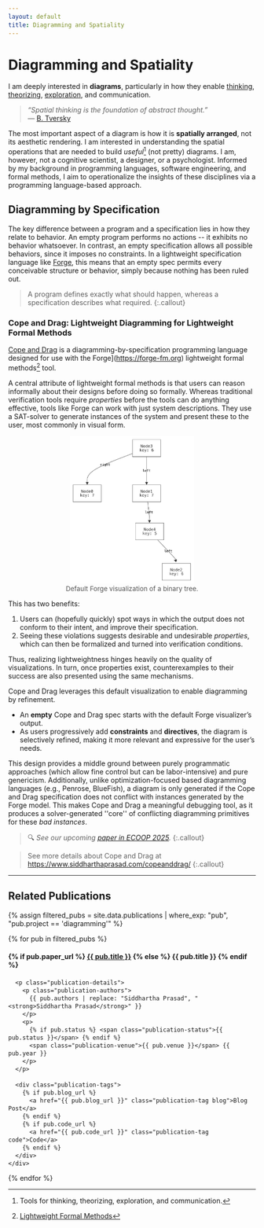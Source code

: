 ```yaml
---
layout: default
title: Diagramming and Spatiality
---
```


# Diagramming and Spatiality

I am deeply interested in **diagrams**, particularly in how they enable [thinking](https://www.researchgate.net/publication/232083479_Thinking_with_Sketches), [theorizing](https://www.activityanalysis.net/method-diagramming-as-theorizing/), [exploration](https://onlinelibrary.wiley.com/doi/epdf/10.1111/j.1551-6708.1987.tb00863.x), and communication.

> *“Spatial thinking is the foundation of abstract thought.”*  
> — [B. Tversky](https://www.hachettebookgroup.com/titles/barbara-tversky/mind-in-motion/9780465093076/?lens=basic-books)

The most important aspect of a diagram is how it is **spatially arranged**, not its aesthetic rendering. I am interested in understanding the
spatial operations that are needed to build *useful*[^1] (not pretty) diagrams. I am, however, not a cognitive scientist, a designer, or a psychologist.
Informed by my background in programming languages, software engineering, and formal methods, I aim to operationalize the insights of these disciplines
via a programming language-based approach.
[^1]: Tools for thinking, theorizing, exploration, and communication.


## Diagramming by Specification

The key difference between a program and a specification lies in how they relate to behavior. An empty program performs no actions -- it exhibits no behavior whatsoever. In contrast, an empty specification allows all possible behaviors, since it imposes no constraints. 
In a lightweight specification language like [Forge](https://forge-fm.org), this means that an empty spec permits every conceivable structure
or behavior, simply because nothing has been ruled out.

> A program defines exactly what should happen, whereas a specification describes what required. 
{:.callout}



### Cope and Drag: Lightweight Diagramming for Lightweight Formal Methods

[Cope and Drag](https://www.siddharthaprasad.com/copeanddrag/) is a diagramming-by-specification programming language 
designed for use with the Forge](https://forge-fm.org) lightweight formal methods[^2] tool.

[^2]: [Lightweight Formal Methods](https://people.csail.mit.edu/dnj/publications/ieee96-roundtable.html)



A central attribute of lightweight formal methods is that users can
reason informally about their designs before doing so formally. 
Whereas traditional verification tools require *properties*
before the tools can do anything effective, tools like Forge can work
with just system descriptions. They use a SAT-solver to generate
instances of the system and present these to the user, most commonly
in visual form. 

<figure style="text-align: center;">
  <img src="/assets/img/sterling-bt.png" alt="Sterling Binary Tree Example" style="max-height: 300px; width: auto;">
  <figcaption style="font-size: 0.95em; color: #555;">Default Forge visualization of a binary tree.</figcaption>
</figure>


This has two benefits:
1. Users can (hopefully quickly) spot ways in which the
output does not conform to their intent, and improve their
specification. 
1. Seeing these violations suggests desirable and undesirable *properties*, which can then
be formalized and turned into verification conditions.


Thus, realizing lightweightness hinges heavily on the quality of visualizations. In
turn, once properties exist, counterexamples to their success are also
presented using the same mechanisms.


Cope and Drag leverages this default visualization to enable diagramming by refinement. 
- An **empty** Cope and Drag spec starts with the default Forge visualizer’s output.
- As users progressively add **constraints** and **directives**, the diagram is selectively refined, making it more relevant and expressive for the user’s needs.

This design provides a middle ground between purely programmatic approaches (which allow fine control but can be labor-intensive) and  pure genericism.
Additionally, unlike optimization-focused based diagramming languages (e.g., Penrose, BlueFish), a diagram is only generated if the 
Cope and Drag specification does not conflict with instances generated by the Forge model. This makes Cope and Drag a meaningful debugging tool, as it produces a solver-generated ''core'' of conflicting diagramming primitives for these *bad instances*.



> 🔍 *See our upcoming [paper in ECOOP 2025](https://www.siddharthaprasad.com/unpublished/pgnk-lightweight-diagramming.pdf).*
{:.callout}


> See more details about Cope and Drag at https://www.siddharthaprasad.com/copeanddrag/
{:.callout}


---

## Related Publications

{% assign filtered_pubs = site.data.publications | where_exp: "pub", "pub.project == 'diagramming'" %}

<div class="publication-list">
{% for pub in filtered_pubs %}
  <div class="publication-card">
    <div>
      <h4 class="publication-title">
        {% if pub.paper_url %}
          <a href="{{ pub.paper_url }}">{{ pub.title }}</a>
        {% else %}
          {{ pub.title }}
        {% endif %}
      </h4>

      <p class="publication-details">
        <p class="publication-authors">
          {{ pub.authors | replace: "Siddhartha Prasad", "<strong>Siddhartha Prasad</strong>" }}
        </p>
        <p>
          {% if pub.status %} <span class="publication-status">{{ pub.status }}</span> {% endif %}
          <span class="publication-venue">{{ pub.venue }}</span> {{ pub.year }}
        </p>
      </p>

      <div class="publication-tags">
        {% if pub.blog_url %}
          <a href="{{ pub.blog_url }}" class="publication-tag blog">Blog Post</a>
        {% endif %}
        {% if pub.code_url %}
          <a href="{{ pub.code_url }}" class="publication-tag code">Code</a>
        {% endif %}
      </div>
    </div>
  </div>
{% endfor %}
</div>
